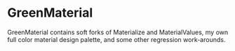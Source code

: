 GreenMaterial
=============

GreenMaterial contains soft forks of Materialize and MaterialValues, 
my own full color material design palette, and some other regression 
work-arounds.
